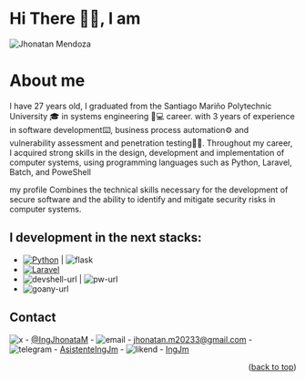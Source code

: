 # Hi There 👋🏽​​, I am
![Jhonatan Mendoza](https://github.com/IngJhonatanM/IngJhonatanM-/assets/118300542/37668d6e-b0b1-42af-a8c8-40b97ad01200)

# About me

I have 27 years old, I graduated from the Santiago Mariño Polytechnic University 🎓 in systems engineering 👔💻 career.
with 3 years of experience in software development⌨️, business process automation⚙️ and vulnerability assessment and penetration testing🕵🏽.
Throughout my career, I acquired strong skills in the design, development and implementation of computer systems, using programming languages ​​​​such as Python, Laravel, Batch, and PoweShell

my profile Combines the technical skills necessary for the development of secure software and the ability to identify and mitigate security risks in computer systems.



I development in the next stacks:
---
* [![Python][python.com]][python-url]  |   ![flask][flask-url]
* [![Laravel][Laravel.com]][Laravel-url]
* ![devshell-url]  | ![pw-url]
* ![goany-url]
  
<!-- CONTACT -->
## Contact

![x][x-url] - [@IngJhonataM](https://x.com/IngJhonataM) - ![email][email-url] - <a href="mailto:jhonatan.m20233@gmail.com">jhonatan.m20233@gmail.com</a> - ![telegram][telegram-url] - <a href="https://t.me/AsistenteIngJm">AsistenteIngJm</a> - ![likend][likend-url] - <a href="https://www.linkedin.com/in/1jhonatan-mendoza"> IngJm</a>

<p align="right">(<a href="#readme-top">back to top</a>)</p>

<!-- MARKDOWN LINKS & IMAGES -->
[Laravel.com]: https://img.shields.io/badge/Laravel-FF2D20?style=for-the-badge&logo=laravel&logoColor=white
[Laravel-url]: https://laravel.com
[Python.com]: https://img.shields.io/badge/Python-FFD43B?style=for-the-badge&logo=python&logoColor=blue
[Python-url]: https://www.python.org
[js.com]: https://img.shields.io/badge/JavaScript-323330?style=for-the-badge&logo=javascript&logoColor=F7DF1E
[js-url]: https://developer.mozilla.org/es/docs/Web/JavaScript
[x-url]: https://img.shields.io/badge/X-000000?style=for-the-badge&logo=x&logoColor=white
[email-url]: https://img.shields.io/badge/Gmail-D14836?style=for-the-badge&logo=gmail&logoColor=white
[telegram-url]: https://img.shields.io/badge/Telegram-2CA5E0?style=for-the-badge&logo=telegram&logoColor=white
[flask-url]: https://img.shields.io/badge/Flask-000000?style=for-the-badge&logo=flask&logoColor=white
[devshell-url]: https://img.shields.io/badge/Shell_Script-121011?style=for-the-badge&logo=gnu-bash&logoColor=white
[likend-url]: https://img.shields.io/badge/LinkedIn-0077B5?style=for-the-badge&logo=linkedin&logoColor=white
[pw-url]: https://img.shields.io/badge/powershell-5391FE?style=for-the-badge&logo=powershell&logoColor=white
[goany-url]: https://img.shields.io/badge/Fortra-goanywhere-%23217160?style=for-the-badge


